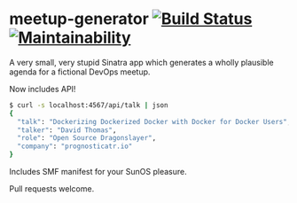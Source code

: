# meetup-generator [![Build Status](https://travis-ci.org/snltd/meetup-generator.svg?branch=master)](https://travis-ci.org/snltd/meetup-generator) [![Maintainability](https://api.codeclimate.com/v1/badges/4487595d6afb26a57d82/maintainability)](https://codeclimate.com/github/snltd/meetup-generator/maintainability)

A very small, very stupid Sinatra app which generates a wholly plausible
agenda for a fictional DevOps meetup.

Now includes API!

```sh
$ curl -s localhost:4567/api/talk | json
{
  "talk": "Dockerizing Dockerized Docker with Docker for Docker Users",
  "talker": "David Thomas",
  "role": "Open Source Dragonslayer",
  "company": "prognosticatr.io"
}
```

Includes SMF manifest for your SunOS pleasure.

Pull requests welcome.
